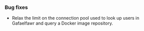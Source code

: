 ### Bug fixes

- Relax the limit on the connection pool used to look up users in Gafaelfawr and query a Docker image repository.
